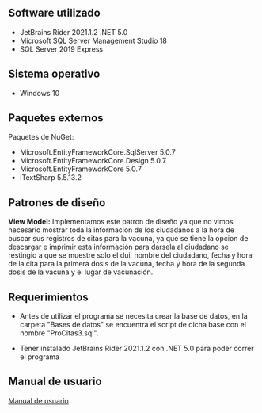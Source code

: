 ## Software utilizado
- JetBrains Rider 2021.1.2 .NET 5.0
- Microsoft SQL Server Management Studio 18
- SQL Server 2019 Express

## Sistema operativo
- Windows 10

## Paquetes externos
Paquetes de NuGet:
- Microsoft.EntityFrameworkCore.SqlServer 5.0.7
- Microsoft.EntityFrameworkCore.Design 5.0.7
- Microsoft.EntityFrameworkCore 5.0.7
- iTextSharp 5.5.13.2

## Patrones de diseño
__View Model:__ Implementamos este patron de diseño ya que no vimos necesario mostrar toda la informacion de los ciudadanos a la hora de buscar sus registros de citas para la vacuna, ya que se tiene la opcion de descargar e imprimir esta información para darsela al ciudadano se restingio a que se muestre solo el dui, nombre del ciudadano, fecha y hora de la cita para la primera dosis de la vacuna, fecha y hora de la segunda dosis de la vacuna y el lugar de vacunación.

## Requerimientos
- Antes de utilizar el programa se necesita crear la base de datos, en la carpeta "Bases de datos" se encuentra el script de dicha base con el nombre "ProCitas3.sql".

- Tener instalado JetBrains Rider 2021.1.2 con .NET 5.0 para poder correr el programa

## Manual de usuario
[ Manual de usuario]()
 
